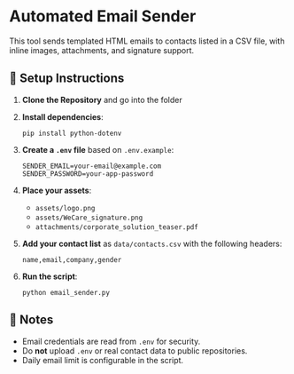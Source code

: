 # Automated Email Sender

This tool sends templated HTML emails to contacts listed in a CSV file, with inline images, attachments, and signature support.

## 🔧 Setup Instructions

1. **Clone the Repository** and go into the folder
2. **Install dependencies**:
    ```
    pip install python-dotenv
    ```
3. **Create a `.env` file** based on `.env.example`:
    ```
    SENDER_EMAIL=your-email@example.com
    SENDER_PASSWORD=your-app-password
    ```
4. **Place your assets**:
   - `assets/logo.png`
   - `assets/WeCare_signature.png`
   - `attachments/corporate_solution_teaser.pdf`

5. **Add your contact list** as `data/contacts.csv` with the following headers:
    ```
    name,email,company,gender
    ```

6. **Run the script**:
    ```
    python email_sender.py
    ```

## 🛑 Notes

- Email credentials are read from `.env` for security.
- Do **not** upload `.env` or real contact data to public repositories.
- Daily email limit is configurable in the script.

